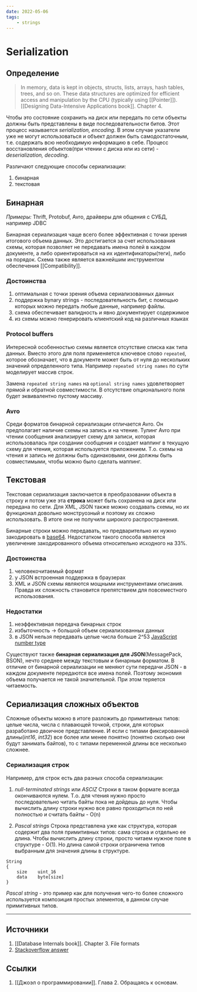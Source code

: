 ```yaml
---
date: 2022-05-06
tags:
    - strings
---
```

# Serialization

## Определение

> In memory, data is kept in objects, structs, lists, arrays, hash tables, trees, and so on. These data structures are optimized for efficient access and manipulation by the CPU (typically using [[Pointer]]). [[Designing Data-Intensive Applications book]]. Chapter 4.


Чтобы это состояние сохранить на диск или передать по сети объекты должны быть представлены в виде последовательности битов. Этот процесс называется *serialization, encoding*. В этом случае указатели уже не могут использоваться и объект должен быть самодостаточным, т.е. содержать всю необходимую информацию в себе. Процесс восстановления объектов(при чтении с диска или из сети) - *deserialization, decoding*. 

Различают следующие способы сериализации:

1. бинарная
1. текстовая

## Бинарная

*Примеры:* Thrift, Protobuf, Avro, драйверы для общения с СУБД, например JDBC

Бинарная сериализация чаще всего более эффективная с точки зрения итогового объема данных. Это достигается за счет использования схемы, которая позволяет не передавать имена полей в каждом документе, а либо ориентироваться на их идентификаторы(теги), либо на порядок. Схема также является важнейшим инструментом обеспечения [[Compatibility]].

### Достоинства

1. оптимальная с точки зрения объема сериализованных данных
1. поддержка bynary strings - последовательность бит, с помощью которых можно передать любые данные, например файлы.
1. схема обеспечивает валидность и явно документирует содержимое
1. из схемы можно генерировать клиентский код на различных языках

### Protocol buffers

Интересной особенностью схемы является отсутствие списка как типа данных. Вместо этого для поля применяется ключевое слово ```repeated```, которое обозначает, что в документе может быть от нуля до нескольких значений определенного типа. Например ```repeated string names``` по сути моделирует массив строк.

Замена ```repeated string names``` на ```optional string names``` удовлетворяет прямой и обратной совместимости. В отсутствие опционального поля будет эквивалентно пустому массиву.

### Avro

Среди форматов бинарной сериализации отличается Avro. Он предполагает наличие схемы на запись и на чтение. Тулинг Avro при чтении сообщения анализирует схему для записи, которая использовалась при создании сообщения и создает маппинг в текущую схему для чтения, которая используется приложением. Т.о. схемы на чтения и запись не должны быть одинаковыми, они должны быть совместимыми, чтобы можно было сделать маппинг.

## Текстовая

Текстовая сериализация заключается в преобразовании объекта в строку и потом уже эта **строка** может быть сохранена на диск или передана по сети. Для XML, JSON также можно создавать схемы, но их функционал довольно монструозный и поэтому их сложно использовать. В итоге они не получили широкого распространения.

Бинарные строки можно передавать, но предварительно их нужно закодировать в [base64](https://en.wikipedia.org/wiki/Base64). Недостатком такого способа является увеличение закодированного объема относительно исходного на 33%.

### Достоинства

1. человекочитаемый формат
1. у JSON встроенная поддержка в браузерах
1. XML и JSON схемы являются мощными инструментами описания. Правда их сложность становится препятствием для повсеместного использования.

### Недостатки

1. неэффективная передача бинарных строк
1. избыточность -> большой объем сериализованных данных
1. в JSON нельзя передавать целые числа больше 2^53 [JavaScript number type](https://developer.mozilla.org/en-US/docs/Web/JavaScript/Reference/Global_Objects/Number#number_encoding)

Существуют также **бинарная сериализация для JSON**(MessagePack, BSON), нечто среднее между текстовым и бинарным форматом. В отличие от бинарной сериализации не меняют сути передачи JSON - в каждом документе передаются все имена полей. Поэтому экономия объема получается не такой значительной. При этом теряется читаемость.

## Сериализация сложных объектов

Сложные объекты можно в итоге разложить до примитивных типов: целые числа, числа с плавающей точкой, строки, для которых разработано двоичное представление. И если с типами фиксированной длины(_int16_, _int32_) все более или менее понятно (понятно сколько они будут занимать байтов), то с типами переменной длины все несколько сложнее.

### Сериализация строк

Например, для строк есть два разных способа сериализации:

1. *null-terminated strings* или *ASCIZ*
   Строки в таком формате всегда окончиваются нулем. Т.о. для чтения нужно просто последовательно читать байты пока не дойдешь до нуля. Чтобы вычислить длину строки нужно все равно проходиться по ней полностью и считать байты - O(n)

1. *Pascal strings*
   Строка представлена уже как структура, которая содержит два поля примитивных типов: сама строка и отдельно ее длина. Чтобы вычислить длину строки, просто читаем нужное поле в структуре - O(1). Но длина самой строки ограничена типов выбранным для значения длины в структуре.

```text
String
{
    size    uint_16
    data    byte[size]
}
```

*Pascal string* - это пример как для получения чего-то более сложного используется композиция простых элементов, в данном случае примитивных типов.

---

## Источники

1. [[Database Internals book]]. Chapter 3. File formats
2. [Stackoverflow answer](https://stackoverflow.com/a/3316779/6194366)

## Ссылки

1. [[Джоэл о программировании]]. Глава 2. Обращаясь к основам.
